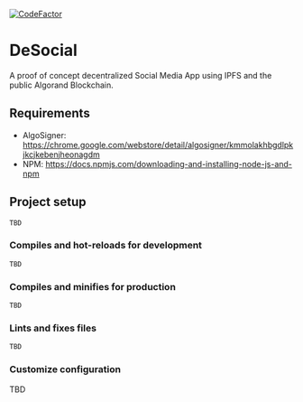 [![CodeFactor](https://www.codefactor.io/repository/github/dylanseto/desocial/badge)](https://www.codefactor.io/repository/github/dylanseto/desocial)

# DeSocial

A proof of concept decentralized Social Media App using IPFS and the public Algorand Blockchain.

## Requirements
- AlgoSigner: https://chrome.google.com/webstore/detail/algosigner/kmmolakhbgdlpkjkcjkebenjheonagdm
- NPM: https://docs.npmjs.com/downloading-and-installing-node-js-and-npm

## Project setup
```
TBD
```

### Compiles and hot-reloads for development
```
TBD
```

### Compiles and minifies for production
```
TBD
```

### Lints and fixes files
```
TBD
```

### Customize configuration
TBD
